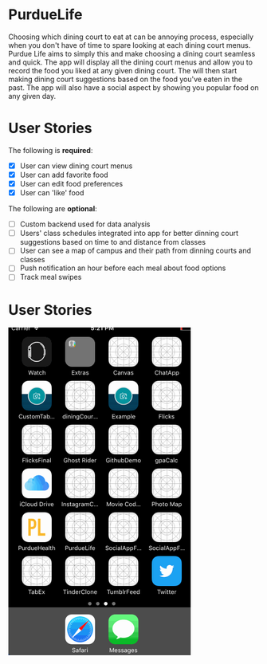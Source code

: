 # PurdueLife

Choosing which dining court to eat at can be annoying process, especially when you don't have of time to spare looking at each dining court menus. Purdue Life aims to simply this and make choosing a dining court seamless and quick. The app will display all the dining court menus and allow you to record the food you liked at any given dining court. The will then start making dining court suggestions based on the food you've eaten in the past. The app will also have a social aspect by showing you popular food on any given day.

# User Stories
The following is **required**:
- [x] User can view dining court menus 
- [x] User can add favorite food
- [x] User can edit food preferences
- [x] User can 'like' food

The following are **optional**:
- [ ] Custom backend used for data analysis
- [ ] Users' class schedules integrated into app for better dinning court suggestions based on time to and distance from classes
- [ ] User can see a map of campus and their path from dinning courts and classes
- [ ] Push notification an hour before each meal about food options
- [ ] Track meal swipes

# User Stories

![alt tag](/demo.gif)
